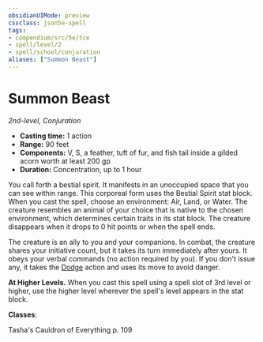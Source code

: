 ```yaml
---
obsidianUIMode: preview
cssclass: json5e-spell
tags:
- compendium/src/5e/tce
- spell/level/2
- spell/school/conjuration
aliases: ["Summon Beast"]
---
```

# Summon Beast
*2nd-level, Conjuration*  

- **Casting time:** 1 action
- **Range:** 90 feet
- **Components:** V, S, a feather, tuft of fur, and fish tail inside a gilded acorn worth at least 200 gp
- **Duration:** Concentration, up to 1 hour

You call forth a bestial spirit. It manifests in an unoccupied space that you can see within range. This corporeal form uses the Bestial Spirit stat block. When you cast the spell, choose an environment: Air, Land, or Water. The creature resembles an animal of your choice that is native to the chosen environment, which determines certain traits in its stat block. The creature disappears when it drops to 0 hit points or when the spell ends.

The creature is an ally to you and your companions. In combat, the creature shares your initiative count, but it takes its turn immediately after yours. It obeys your verbal commands (no action required by you). If you don't issue any, it takes the [Dodge](../../Rules%20&%20Options/5e%20Rules/actions.md##Dodge) action and uses its move to avoid danger.

**At Higher Levels.** When you cast this spell using a spell slot of 3rd level or higher, use the higher level wherever the spell's level appears in the stat block.

**Classes**: 

Tasha's Cauldron of Everything p. 109